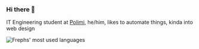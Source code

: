 ### Hi there 👋
IT Engineering student at [Polimi](https://polimi.it), he/him, likes to automate things, kinda into web design

![Frephs' most used languages ](https://github-readme-stats.vercel.app/api/top-langs/?username=frephs&layout=compact&theme=dark)


<!--
**frephs/frephs** is a ✨ _special_ ✨ repository because its `README.md` (this file) appears on your GitHub profile.

Here are some ideas to get you started:

- 🔭 I’m currently working on ...
- 🌱 I’m currently learning ...
- 👯 I’m looking to collaborate on ...
- 🤔 I’m looking for help with ...
- 💬 Ask me about ...
- 📫 How to reach me: ...
- 😄 Pronouns: he/him
- ⚡ Fun fact: ...
-->

